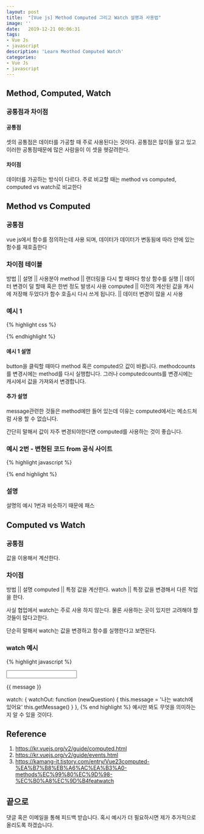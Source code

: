 ```yaml
---
layout: post
title:  "[Vue js] Method Computed 그리고 Watch 설명과 사용법"
image: ''
date:   2019-12-21 00:06:31
tags:
- Vue Js
- javascript
description: 'Learn Meothod Computed Watch'
categories:
- Vue Js
- javascript
---
```


## Method, Computed, Watch

### 공통점과 차이점

#### 공통점
셋의 공통점은 데이터를 가공할 때 주로 사용된다는 것이다.
공통점은 많이들 알고 있고 이러한 공통점때문에 많은 사람을이 이 셋을 헷갈려한다.

#### 차이점
데이터를 가공하는 방식이 다르다. 주로 비교할 때는
method vs computed, computed vs watch로 비교한다

## Method vs Computed
### 공통점
vue js에서 함수를 정의하는데 사용 되며, 데이터가 데이터가 변동됨에 따라 안에 있는 함수를 재호출한다

### 차이점 테이블
방법 || 설명 || 사용분야
method || 랜더링을 다시 할 때마다 항상 함수를 실행 || 데이터 변경이 덜 할때 혹은 한번 정도 발생시 사용
computed || 이전의 계산된 값을 캐시에 저장해 두었다가 함수 호출시 다시 쓰게 됩니다. || 데이터 변경이 많을 시 사용

### 예시 1

{% highlight css %}
<template>
    <div class="content">
        <p>message: {{ message }}</p>
        <p>methodCount: {{ methodCount() }} </p> <!-- 함수 형태라는 거 잊지마세요 ! -->
        <p>computedCount: {{ computedCount }} </p> <!-- () 가 필요 없다는거 잊지마세요 !-->
        <input type="button" value="NewmethodsIncrease" @click="methodCounts++">
        <input type="button" value="NewmethodsDecrease" @click="methodCounts--"> <br>
        <input type="button" value="NewmethodsIncrease" @click="computedCounts++">
        <input type="button" value="NewmethodsDecrease" @click="computedCounts--"> <br>
        <input type="button" value="message" @click="changeMessageFromMethod()">
        <input type="button" value="another" @click="changeAnthodMessageFromMethod()">
    </div> <!-- content end -->
</template>

<script>
export default {
    data() {
        return {
            message: '',
            methodCounts: 0,
            computedCounts: 0,
        }
    },
    methods: {
        methodCount() {
            return this.methodCounts;
        },
        changeMessageFromMethod() {
            this.message = "Changed from method";
        },
        changeAnthodMessageFromMethod() {
            this.message = "Changed from new method";
        }
    },
    computed: {
        computedCount() {
            return this.computedCounts;
        },
    },
}
</script>

<style lang="scss" scoped>

</style>
{% endhighlight %}

#### 예시 1 설명
button을 클릭할 때마다 method 혹은 computed으 값이 바뀝니다.
methodcounts를 변경시에는 method를 다시 실행합니다.
그러나 computedcounts를 변경시에는 캐시에서 값을 가져와서 변경합니다.

#### 추가 설명
message관련한 것들은 method에만 들어 있는데 이유는 computed에서는 메소드처럼 사용 할 수 없습니다.

간단히 말해서 값이 자주 변경되야한다면 computed를 사용하는 것이 좋습니다.

### 예시 2번 - 변현된 코드 from 공식 사이트
{% highlight javascript %}
<template>
    <div class="content">
        <p>message: {{ message }}</p>
        <p>method: {{ reverseMethod() }}</p>
        <p>computed: {{ reverseComputed }}</p>
        <input type="button" value="Reset" @click="changeAnthodMessageFromMethod()"> <br>
        <input v-model="message" type="text">
    </div> <!-- content end -->
</template>

<script>
export default {
    data() {
        return {
            message: '',
            whatAreYouDoing: '',
        }
    },
    methods: {
        reverseMethod() {
            return this.message.split('').reverse().join('');
        },
        messageRest() {
            this.message = "Message has been cleared";
        },
    },
    computed: {
        reverseComputed() {
            return this.message.split('').reverse().join('');
        },
    },
}
</script>

<style lang="scss" scoped>

</style>
{% end highlight %}

### 설명
설명의 예시 1번과 비슷하기 때문에 패스

## Computed vs Watch

### 공통점
값을 이용해서 계산한다.

### 차이점
방법 || 설명
computed || 특정 값을 계산한다.
watch || 특정 값을 변경해서 다른 작업을 한다.

사실 협업에서 watch는 주로 사용 하지 않는다. 물론 사용하는 곳이 있지만 고려해야 할 것들이 많다고한다.

단순히 말해서 watch는 값을 변경하고 함수를 실행한다고 보면된다.

### watch 예시
{% highlight javascript %}
<div id="watch-example">
    <p><input v-model="watchOut"></p>
    <p>{{ message }}</p>
</div>

watch: {
        watchOut: function (newQuestion) {
            this.message = '나는 watch에 있어요'
            this.getMessage()
        }
  },
{% end highlight %}
예시만 봐도 무엇을 의미하는지 알 수 있을 것이다.

## Reference
1. https://kr.vuejs.org/v2/guide/computed.html
2. https://kr.vuejs.org/v2/guide/events.html
3. https://kamang-it.tistory.com/entry/Vue23computed-%EA%B7%B8%EB%A6%AC%EA%B3%A0-methods%EC%99%80%EC%9D%98-%EC%B0%A8%EC%9D%B4featwatch


## 끝으로
댓글 혹은 이메일을 통해 피드백 받습니다. 혹시 예시가 더 필요하시면 제가 추가적으로 올리도록 하겠습니다.